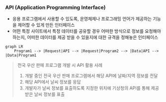 ### API (Application Programming Interface)
- 응용 프로그램에서 사용할 수 있도록, 운영체제나 프로그래밍 언어가 제공하는 기능을 제어할 수 있게 만든 인터페이스
- 어떤 특정 사이트에서 특정 데이터를 공유할 경우 어떠한 방식으로 정보를 요청해야 하는지, 어떠한 데이터를 제공 받을 수 있을지에 대한 규격을 정해놓은 인터페이스
```mermaid
graph LR
    Program1 --> |Request|API --> |Request|Program2 --> |Data|API --> |Data|Program1
```

> 전국 우산 판매 프로그램 개발 시 API 활용 사례
> 1. 개발 중인 전국 우산 판매 프로그램에서 해당 API에 날짜/지역 정보를 전달
> 2. 해당 API에서 날씨 정보를 응답
> 3. 개발자가 날씨 정보를 표출하도록 지정한 위치에 기상청의 API를 통해 제공 받은 날씨 정보를 표출
